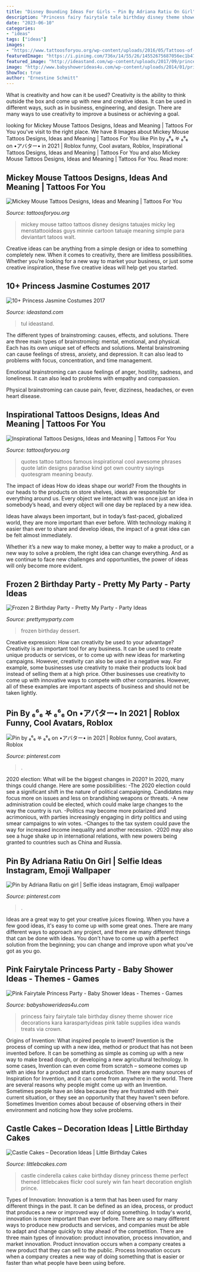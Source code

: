 ```yaml
---
title: "Disney Bounding Ideas For Girls ~ Pin By Adriana Ratiu On Girl"
description: "Princess fairy fairytale tale birthday disney theme shower rice decorations kara karaspartyideas pink table supplies idea wands treats via crown"
date: "2023-06-10"
categories:
- "ideas"
tags: ["ideas"]
images:
- "https://www.tattoosforyou.org/wp-content/uploads/2016/05/Tattoos-of-Mickey-Mouse.jpg"
featuredImage: "https://i.pinimg.com/736x/14/55/26/14552675687056ec1b471a51f892a765.jpg"
featured_image: "http://ideastand.com/wp-content/uploads/2017/09/princess-jasmine-costume-diy/12-princess-jasmine-costume-diy-ideas.jpg"
image: "http://www.babyshowerideas4u.com/wp-content/uploads/2014/01/princess-111.jpg"
ShowToc: true
author: "Ernestine Schmitt"
---
```



What is creativity and how can it be used?
Creativity is the ability to think outside the box and come up with new and creative ideas. It can be used in different ways, such as in business, engineering, and design. There are many ways to use creativity to improve a business or achieving a goal.

	

		
looking for Mickey Mouse Tattoos Designs, Ideas and Meaning | Tattoos For You you've visit to the right place. We have 8 Images about Mickey Mouse Tattoos Designs, Ideas and Meaning | Tattoos For You like Pin by ₆⁶₆ 𖤐 ₆⁶₆ on •アバター• in 2021 | Roblox funny, Cool avatars, Roblox, Inspirational Tattoos Designs, Ideas and Meaning | Tattoos For You and also Mickey Mouse Tattoos Designs, Ideas and Meaning | Tattoos For You. Read more:
		
    
## Mickey Mouse Tattoos Designs, Ideas And Meaning | Tattoos For You

<img loading=lazy src="https://www.tattoosforyou.org/wp-content/uploads/2016/05/Tattoos-of-Mickey-Mouse.jpg" onerror="this.onerror=null;this.src='https://tse2.mm.bing.net/th?id=OIP.wsNhhyRRFbc_Xjg_0t1AYAHaJ6&amp;pid=15.1';" alt="Mickey Mouse Tattoos Designs, Ideas and Meaning | Tattoos For You">

_Source: tattoosforyou.org_

>mickey mouse tattoo tattoos disney designs tatuajes micky leg menstattooideas guys minnie cartoon tatuaje meaning simple para deviantart tatoos walt. 

	

Creative ideas can be anything from a simple design or idea to something completely new. When it comes to creativity, there are limitless possibilities. Whether you’re looking for a new way to market your business, or just some creative inspiration, these five creative ideas will help get you started.

    
## 10+ Princess Jasmine Costumes 2017

<img loading=lazy src="http://ideastand.com/wp-content/uploads/2017/09/princess-jasmine-costume-diy/12-princess-jasmine-costume-diy-ideas.jpg" onerror="this.onerror=null;this.src='https://tse2.mm.bing.net/th?id=OIP.JC6-Qqyg6317Bcp2YYb-NAHaOf&amp;pid=15.1';" alt="10+ Princess Jasmine Costumes 2017">

_Source: ideastand.com_

>tul ideastand. 

	

The different types of brainstroming: causes, effects, and solutions.
There are three main types of brainstroming: mental, emotional, and physical. Each has its own unique set of effects and solutions.
Mental brainstroming can cause feelings of stress, anxiety, and depression. It can also lead to problems with focus, concentration, and time management.

Emotional brainstroming can cause feelings of anger, hostility, sadness, and loneliness. It can also lead to problems with empathy and compassion.

Physical brainstroming can cause pain, fever, dizziness, headaches, or even heart disease.

    
## Inspirational Tattoos Designs, Ideas And Meaning | Tattoos For You

<img loading=lazy src="http://www.tattoosforyou.org/wp-content/uploads/2013/10/Inspirational-Tattoos-Quotes.jpg" onerror="this.onerror=null;this.src='https://tse2.mm.bing.net/th?id=OIP.Q54mAf5JJhUVq6U0Qy-wXgHaJ6&amp;pid=15.1';" alt="Inspirational Tattoos Designs, Ideas and Meaning | Tattoos For You">

_Source: tattoosforyou.org_

>quotes tattoo tattoos famous inspirational cool awesome phrases quote latin designs paradise kind got own country sayings quotesgram meaning beauty. 

	

The impact of ideas
How do ideas shape our world?
From the thoughts in our heads to the products on store shelves, ideas are responsible for everything around us. Every object we interact with was once just an idea in somebody’s head, and every object will one day be replaced by a new idea.

Ideas have always been important, but in today’s fast-paced, globalized world, they are more important than ever before. With technology making it easier than ever to share and develop ideas, the impact of a great idea can be felt almost immediately.

Whether it’s a new way to make money, a better way to make a product, or a new way to solve a problem, the right idea can change everything. And as we continue to face new challenges and opportunities, the power of ideas will only become more evident.

    
## Frozen 2 Birthday Party - Pretty My Party - Party Ideas

<img loading=lazy src="https://zolpwsuwoq-flywheel.netdna-ssl.com/wp-content/uploads/2020/02/frozen-party-dessert-pops.jpg" onerror="this.onerror=null;this.src='https://tse1.mm.bing.net/th?id=OIP.fUeKO1K0Wwog31d1eAm_GQHaLF&amp;pid=15.1';" alt="Frozen 2 Birthday Party - Pretty My Party - Party Ideas">

_Source: prettymyparty.com_

>frozen birthday dessert. 

	

Creative expression: How can creativity be used to your advantage?
Creativity is an important tool for any business. It can be used to create unique products or services, or to come up with new ideas for marketing campaigns. However, creativity can also be used in a negative way. For example, some businesses use creativity to make their products look bad instead of selling them at a high price. Other businesses use creativity to come up with innovative ways to compete with other companies. However, all of these examples are important aspects of business and should not be taken lightly.

    
## Pin By ₆⁶₆ 𖤐 ₆⁶₆ On •アバター• In 2021 | Roblox Funny, Cool Avatars, Roblox

<img loading=lazy src="https://i.pinimg.com/736x/d5/3c/b8/d53cb8276c51e8b5eb31e0b47480e135.jpg" onerror="this.onerror=null;this.src='https://tse1.mm.bing.net/th?id=OIP.wEW-RjCzX8N6VmaIvSJ1EAAAAA&amp;pid=15.1';" alt="Pin by ₆⁶₆ 𖤐 ₆⁶₆ on •アバター• in 2021 | Roblox funny, Cool avatars, Roblox">

_Source: pinterest.com_

>. 

	

2020 election: What will be the biggest changes in 2020?
In 2020, many things could change. Here are some possibilities:
-The 2020 election could see a significant shift in the nature of political campaigning. Candidates may focus more on issues and less on brandishing weapons or threats. 
-A new administration could be elected, which could make large changes to the way the country is run. 
-Politics may become more polarized and acrimonious, with parties increasingly engaging in dirty politics and using smear campaigns to win votes. 
-Changes to the tax system could pave the way for increased income inequality and another recession. 
-2020 may also see a huge shake up in international relations, with new powers being granted to countries such as China and Russia.

    
## Pin By Adriana Ratiu On Girl | Selfie Ideas Instagram, Emoji Wallpaper

<img loading=lazy src="https://i.pinimg.com/736x/14/55/26/14552675687056ec1b471a51f892a765.jpg" onerror="this.onerror=null;this.src='https://tse3.mm.bing.net/th?id=OIP.VyZpssdjkw1pe4Gp5z9YDAHaNL&amp;pid=15.1';" alt="Pin by Adriana Ratiu on girl | Selfie ideas instagram, Emoji wallpaper">

_Source: pinterest.com_

>. 

	

Ideas are a great way to get your creative juices flowing. When you have a few good ideas, it's easy to come up with some great ones. There are many different ways to approach any project, and there are many different things that can be done with ideas. You don't have to come up with a perfect solution from the beginning; you can change and improve upon what you've got as you go.

    
## Pink Fairytale Princess Party - Baby Shower Ideas - Themes - Games

<img loading=lazy src="http://www.babyshowerideas4u.com/wp-content/uploads/2014/01/princess-111.jpg" onerror="this.onerror=null;this.src='https://tse1.mm.bing.net/th?id=OIP.IPOWZ2xvibcrU7dCzx-tngHaLH&amp;pid=15.1';" alt="Pink Fairytale Princess Party - Baby Shower Ideas - Themes - Games">

_Source: babyshowerideas4u.com_

>princess fairy fairytale tale birthday disney theme shower rice decorations kara karaspartyideas pink table supplies idea wands treats via crown. 

	

Origins of Invention: What inspired people to invent?
Invention is the process of coming up with a new idea, method or product that has not been invented before. It can be something as simple as coming up with a new way to make bread dough, or developing a new agricultural technology. In some cases, Invention can even come from scratch – someone comes up with an idea for a product and starts production. There are many sources of Inspiration for Invention, and it can come from anywhere in the world.
There are several reasons why people might come up with an Invention. Sometimes people have an Idea because they are frustrated with their current situation, or they see an opportunity that they haven't seen before. Sometimes Invention comes about because of observing others in their environment and noticing how they solve problems.

    
## Castle Cakes – Decoration Ideas | Little Birthday Cakes

<img loading=lazy src="http://www.littlebcakes.com/wp-content/uploads/2013/08/Cinderella-Castle-Cake.jpg" onerror="this.onerror=null;this.src='https://tse4.mm.bing.net/th?id=OIP.YSz5d4prMpC5GxNLJ7XF6gHaJ4&amp;pid=15.1';" alt="Castle Cakes – Decoration Ideas | Little Birthday Cakes">

_Source: littlebcakes.com_

>castle cinderella cakes cake birthday disney princess theme perfect themed littlebcakes flickr cool surely win fan heart decoration english prince. 

	

Types of Innovation:
Innovation is a term that has been used for many different things in the past. It can be defined as an idea, process, or product that produces a new or improved way of doing something. In today's world, innovation is more important than ever before. There are so many different ways to produce new products and services, and companies must be able to adapt and change quickly to stay ahead of the competition. 
There are three main types of innovation: product innovation, process innovation, and market innovation. Product innovation occurs when a company creates a new product that they can sell to the public. Process Innovation occurs when a company creates a new way of doing something that is easier or faster than what people have been using before.

